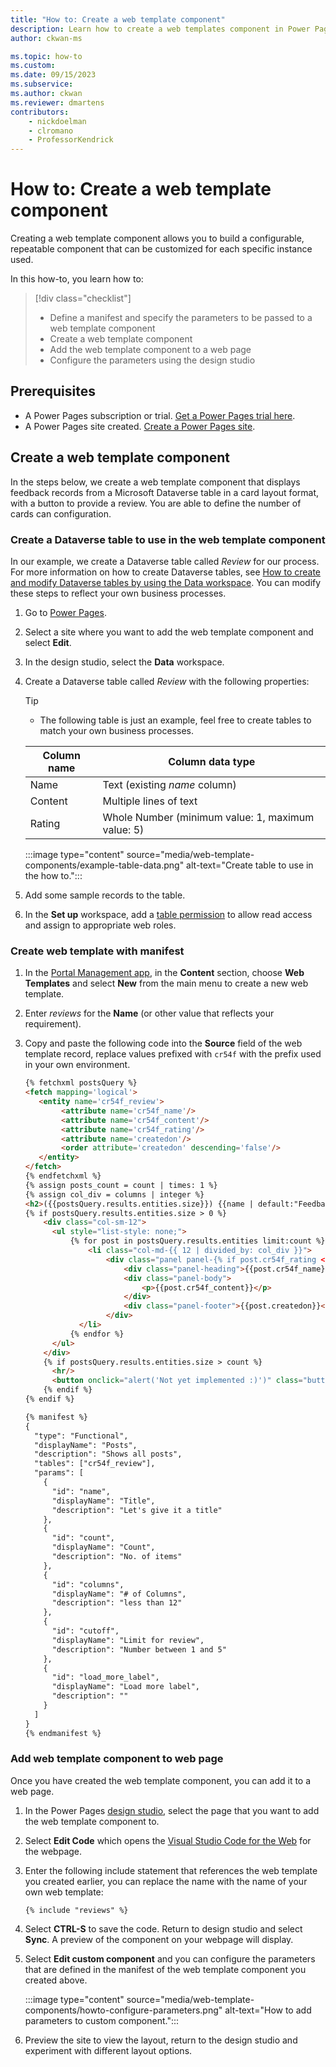 ```yaml
---
title: "How to: Create a web template component"
description: Learn how to create a web templates component in Power Pages.
author: ckwan-ms

ms.topic: how-to
ms.custom: 
ms.date: 09/15/2023
ms.subservice:
ms.author: ckwan
ms.reviewer: dmartens
contributors:
    - nickdoelman
    - clromano
    - ProfessorKendrick
---
```


# How to: Create a web template component

Creating a web template component allows you to build a configurable, repeatable component that can be customized for each specific instance used.

In this how-to, you learn how to:

> [!div class="checklist"]
> * Define a manifest and specify the parameters to be passed to a web template component
> * Create a web template component
> * Add the web template component to a web page
> * Configure the parameters using the design studio

## Prerequisites

- A Power Pages subscription or trial. [Get a Power Pages trial here](../getting-started/trial-signup.md).
- A Power Pages site created. [Create a Power Pages site](../getting-started/create-manage.md).

## Create a web template component

In the steps below, we create a web template component that displays feedback records from a Microsoft Dataverse table in a card layout format, with a button to provide a review. You are able to define the number of cards can configuration.

### Create a Dataverse table to use in the web template component

In our example, we create a Dataverse table called *Review* for our process. For more information on how to create Dataverse tables, see [How to create and modify Dataverse tables by using the Data workspace](../configure/data-workspace-tables.md). You can modify these steps to reflect your own business processes.

1. Go to [Power Pages](https://make.powerpages.microsoft.com/).

1. Select a site where you want to add the web template component and select **Edit**. 

1. In the design studio, select the **Data** workspace.

1. Create a Dataverse table called *Review* with the following properties:

    > [!TIP] 
    > - The following table is just an example, feel free to create tables to match your own business processes.

    | Column name | Column data type |
    | - | - |
    | Name | Text (existing *name* column) |
    | Content | Multiple lines of text |
    | Rating | Whole Number (minimum value: 1, maximum value: 5) |

    :::image type="content" source="media/web-template-components/example-table-data.png" alt-text="Create table to use in the how to.":::

1. Add some sample records to the table.

1. In the **Set up** workspace, add a [table permission](../security/table-permissions.md) to allow read access and assign to appropriate web roles.

### Create web template with manifest

1. In the [Portal Management app](portal-management-app.md), in the **Content** section, choose **Web Templates** and select **New** from the main menu to create a new web template.

1. Enter *reviews* for the **Name** (or other value that reflects your requirement).

1. Copy and paste the following code into the **Source** field of the web template record, replace values prefixed with `cr54f` with the prefix used in your own environment.

    ```html
    {% fetchxml postsQuery %}
    <fetch mapping='logical'>   
       <entity name='cr54f_review'>  
            <attribute name='cr54f_name'/>   
            <attribute name='cr54f_content'/>   
            <attribute name='cr54f_rating'/>   
            <attribute name='createdon'/>  
            <order attribute='createdon' descending='false'/>   
       </entity>   
    </fetch>
    {% endfetchxml %}
    {% assign posts_count = count | times: 1 %}
    {% assign col_div = columns | integer %}
    <h2>({{postsQuery.results.entities.size}}) {{name | default:"Feedback entries (default)"}} </h2>
    {% if postsQuery.results.entities.size > 0 %}
        <div class="col-sm-12">
          <ul style="list-style: none;">
              {% for post in postsQuery.results.entities limit:count %}
                  <li class="col-md-{{ 12 | divided_by: col_div }}">
                      <div class="panel panel-{% if post.cr54f_rating < cutoff %}danger{% else %}default{% endif %}">
                          <div class="panel-heading">{{post.cr54f_name}} <span class="badge" style="float:right">{{post.cr54f_rating}}</span></div>
                          <div class="panel-body">
                              <p>{{post.cr54f_content}}</p>
                          </div>
                          <div class="panel-footer">{{post.createdon}}</div>
                      </div>
                </li>
              {% endfor %}
          </ul>
        </div>
        {% if postsQuery.results.entities.size > count %}
          <hr/>
          <button onclick="alert('Not yet implemented :)')" class="button1" style="margin: 0 auto; display:block">{{load_more_label | default: "Load More"}}</button>
        {% endif %}
    {% endif %}
    
    {% manifest %} 
    {
      "type": "Functional",
      "displayName": "Posts",
      "description": "Shows all posts",
      "tables": ["cr54f_review"],
      "params": [
        {
          "id": "name",
          "displayName": "Title",
          "description": "Let's give it a title"
        },
        {
          "id": "count",
          "displayName": "Count",
          "description": "No. of items"
        },
        {
          "id": "columns",
          "displayName": "# of Columns",
          "description": "less than 12"
        },
        {
          "id": "cutoff",
          "displayName": "Limit for review",
          "description": "Number between 1 and 5"
        },
        {
          "id": "load_more_label",
          "displayName": "Load more label",
          "description": ""
        }
      ]
    }
    {% endmanifest %} 
    ```

### Add web template component to web page

Once you have created the web template component, you can add it to a web page.

1. In the Power Pages [design studio](../getting-started/use-design-studio.md), select the page that you want to add the web template component to.

1. Select **Edit Code** which opens the [Visual Studio Code for the Web](visual-studio-code-editor.md) for the webpage.

1. Enter the following include statement that references the web template you created earlier, you can replace the name with the name of your own web template:

    `{% include "reviews" %}` 

1. Select **CTRL-S** to save the code. Return to design studio and select **Sync**. A preview of the component on your webpage will display. 

1. Select **Edit custom component** and you can configure the parameters that are defined in the manifest of the web template component you created above.

    :::image type="content" source="media/web-template-components/howto-configure-parameters.png" alt-text="How to add parameters to custom component.":::

1. Preview the site to view the layout, return to the design studio and experiment with different layout options.
